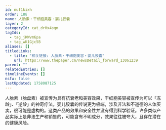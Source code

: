 ```yaml
---
id: nuf1kixh
order: 188
name: 人胎素・干细胞美容・婴儿胶囊
layer: 2
categoryId: cat_drHx4oqn
tagIds:
  - tag_jKWvm6pa
  - tag_wK1Gjc5B
aliases: []
titledLinks:
  - title: "相关链接: 人胎素・干细胞美容・婴儿胶囊"
    url: https://www.thepaper.cn/newsDetail_forward_13061239
parent: ""
relatedEntries: []
timelineEvents: []
nsfw: false
lastUpdated: 1758087125
---
```


人胎素（胎盘素）被宣传为具有抗衰老和美容效果，干细胞美容被宣传为可以「冻龄」、「逆龄」的神奇疗法，婴儿胶囊的传说更为极端，涉及非法和不道德的人体买卖，很可能是虚构的。这类产品的效果和安全性并没有得到科学验证。许多类似产品实际上是非法生产和销售的，可能含有不明成分，效果往往被夸大，且存在潜在的健康风险。